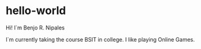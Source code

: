 # hello-world
Hi! I`m Benjo R. Nipales

I`m currently taking the course BSIT in college.
I like playing Online Games.
